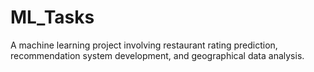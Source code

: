 # ML_Tasks
A machine learning project involving restaurant rating prediction, recommendation system development, and geographical data analysis.
